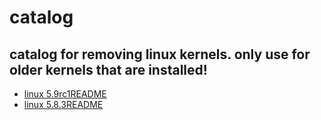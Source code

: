 # catalog

## catalog for removing linux kernels. only use for older kernels that are installed!

- [linux 5.9rc1](https://github.com/HexaOneOfficial/ubuntumainline/tree/master/catalog/5.9-rc1)[README](https://github.com/HexaOneOfficial/ubuntumainline/blob/master/catalog/5.9-rc1/README.md)
- [linux 5.8.3](https://github.com/HexaOneOfficial/ubuntumainline/tree/master/catalog/5.8.3)[README](https://github.com/HexaOneOfficial/ubuntumainline/blob/master/catalog/5.8.3/README.md) 
